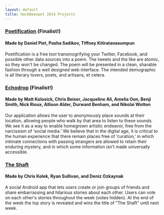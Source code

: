 ```yaml
---
layout: default
title: HackBeanpot 2014 Projects
---
```


### [Poetification](https://www.github.com/pietdaniel/poetification) (Finalist!) ###
#### Made by Daniel Piet, Pasha Sadikov, Tiffney Kitiratanasumpun ####

Poetification is a free tool transmogrifying your Twitter, Facebook, and possible other data sources into a poem. The tweets and the like are atomic, so they won't be changed. The poem will be presented in a clean, sharable fashion through a well designed web interface. The intended demographic is all literary lovers, poets, and artisans, et cetera. 

### [Echodrop](https://github.com/nickr500/echodrop) (Finalist!) ###
#### Made by Matt Kolosick, Chris Beiser, Jacqueline Ali, Amelia Oon, Benji Smith, Nick Rioux, Allison Alder, Durward Benham, and Nikolai Wotton ####

Our application allows the user to anonymously place sounds at their location, allowing people who walk by that area to listen to these sounds. We see it as a way to enable homegrown artistic endeavor, free from the narcissism of ‘social media.’ We believe that in the digital age, it is critical to the human experience that there remain places free of ‘curation,’ in which intimate connections with passing strangers are allowed to retain their enduring mystery, and in which some information isn’t made universally accessible.

### [The Shaft](https://github.com/ckolek/shaft/) ###
#### Made by Chris Kolek, Ryan Sullivan, and Deniz Ozkaynak ####

A social Android app that lets users create or join groups of friends and share embarrassing and hilarious stories about each other. Users can vote on each other's stories throughout the week (votes hidden). At the end of the week the top story is revealed and wins the title of "The Shaft" until next week.
